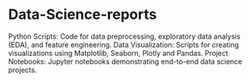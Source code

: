 # Data-Science-reports

  Python Scripts: Code for data preprocessing, exploratory data analysis (EDA), and feature engineering.
  Data Visualization: Scripts for creating visualizations using Matplotlib, Seaborn, Plotly and Pandas.
  Project Notebooks: Jupyter notebooks demonstrating end-to-end data science projects.
